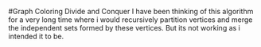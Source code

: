 #Graph Coloring Divide and Conquer
I have been thinking of this algorithm for a very long time where i would recursively partition vertices and merge the independent sets formed by these vertices.
But its not working as i intended it to be.
